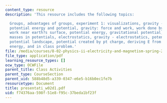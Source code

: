 ```yaml
---
content_type: resource
description: 'This resource includes the following topics:

  Groups, advantages of groups, experiment 1: visualizations, gravity - electricity,
  potential energy and potential, gravity: force and work, work done by earth?s gravity,
  work near earth?s surface, potential energy, gravitational potential, prs question:
  masses in potentials, electrostatics, gravity - electrostatics, potential and energy,
  potential landscape, potential created by pt charge, deriving E from V, configuration
  energy, and in class problem.'
file: /media/courses/8-02-physics-ii-electricity-and-magnetism-spring-2007/f74376aa598f51e8f95c37beda1bf23f_presentati_w02d1.pdf
file_type: application/pdf
learning_resource_types: []
ocw_type: OCWFile
parent_title: Class Activities
parent_type: CourseSection
parent_uid: 588b48d5-a339-0347-e6e5-b16b0ec1fe7b
resourcetype: Document
title: presentati_w02d1.pdf
uid: f74376aa-598f-51e8-f95c-37beda1bf23f
---
```

